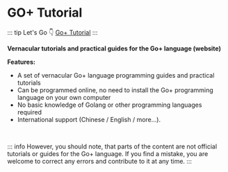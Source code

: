 # GO+ Tutorial

::: tip Let's Go :point_down:
[Go+ Tutorial](https://ingop.uiuing.com/tutorial/introduction/what-is-gop)
:::

**Vernacular tutorials and practical guides for the Go+ language (website)**

**Features:**

- A set of vernacular Go+ language programming guides and practical tutorials
- Can be programmed online, no need to install the Go+ programming language on your own computer
- No basic knowledge of Golang or other programming languages required
- International support (Chinese / English / more...).

<br />

::: info
However, you should note, that parts of the content are not official tutorials or guides for the Go+ language. If you find a mistake, you are welcome to correct any errors and contribute to it at any time.
:::
